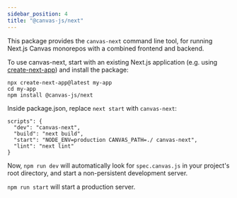 ```yaml
---
sidebar_position: 4
title: "@canvas-js/next"
---
```


This package provides the `canvas-next` command line tool, for
running Next.js Canvas monorepos with a combined frontend and backend.

To use canvas-next, start with an existing Next.js application
(e.g. using [create-next-app](https://nextjs.org/docs/api-reference/create-next-app))
and install the package:

```
npx create-next-app@latest my-app
cd my-app
npm install @canvas-js/next
```

Inside package.json, replace `next start` with `canvas-next`:

```
scripts": {
  "dev": "canvas-next",
  "build": "next build",
  "start": "NODE_ENV=production CANVAS_PATH=./ canvas-next",
  "lint": "next lint"
}
```

Now, `npm run dev` will automatically look for `spec.canvas.js` in your
project's root directory, and start a non-persistent development server.

`npm run start` will start a production server.
